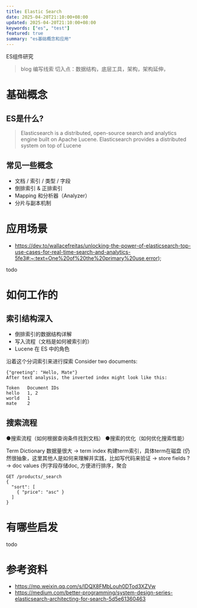 ```yaml
---
title: Elastic Search
date: 2025-04-20T21:10:00+08:00
updated: 2025-04-20T21:10:00+08:00
keywords: ["es", "test"]
featured: true
summary: "es基础概念和应用"
---
```

ES组件研究

> blog 编写线索
> 切入点：数据结构，底层工具，架构，架构延伸，

# 基础概念
## ES是什么?
> Elasticsearch is a distributed, open-source search and analytics engine built on Apache Lucene. Elasticsearch provides a distributed system on top of Lucene

## 常见一些概念
- 文档 / 索引 / 类型 / 字段
- 倒排索引 & 正排索引
- Mapping 和分析器（Analyzer）
- 分片与副本机制


# 应用场景
- https://dev.to/wallacefreitas/unlocking-the-power-of-elasticsearch-top-use-cases-for-real-time-search-and-analytics-5fe3#:~:text=One%20of%20the%20primary%20use,error);

todo

# 如何工作的
## 索引结构深入
- 倒排索引的数据结构详解
- 写入流程（文档是如何被索引的）
- Lucene 在 ES 中的角色

沿着这个分词索引来进行探索
Consider two documents:

``` {"greeting": "Hello, WORLD"}
{"greeting": "Hello, Mate"}
After text analysis, the inverted index might look like this:

Token	Document IDs
hello	1, 2
world	1
mate	2
```
## 搜索流程
●搜索流程（如何根据查询条件找到文档）
●搜索的优化（如何优化搜索性能）

Term Dictionary 数据量很大 -> term index  构建term索引，具体term在磁盘 (仍然很抽象，这里其他人是如何来理解并实践，比如写代码来验证 ->  store fields ?  -> doc values (列字段存储doc, 方便进行排序，聚合
```
GET /products/_search
{
  "sort": [
    { "price": "asc" }
  ]
}
```
  



# 有哪些启发

todo

# 参考资料
- https://mp.weixin.qq.com/s/IDQX8FMbLouh0DTod3XZVw
- https://medium.com/better-programming/system-design-series-elasticsearch-architecting-for-search-5d5e61360463


